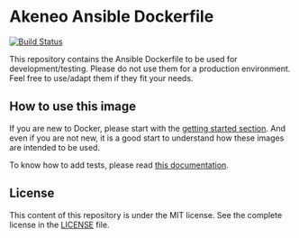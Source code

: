 # Akeneo Ansible Dockerfile

[![Build Status](https://travis-ci.org/akeneo/docker-ansible.svg?branch=master)](https://travis-ci.org/akeneo/docker-ansible)

This repository contains the Ansible Dockerfile to be used for development/testing. Please do not use them for a production environment. Feel free to use/adapt them if they fit your needs.

## How to use this image

If you are new to Docker, please start with the [getting started section](https://github.com/akeneo/Dockerfiles/blob/master/Docs/getting-started.md).
And even if you are not new, it is a good start to understand how these images are intended to be used.

To know how to add tests, please read [this documentation](https://github.com/akeneo/Dockerfiles/blob/master/Docs/testing.md).

## License

This content of this repository is under the MIT license. See the complete license in the [LICENSE](https://github.com/akeneo/docker-ansible/blob/master/LICENSE) file.